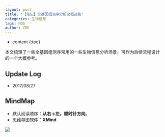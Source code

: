 ```yaml
---
layout: post
title: "【笔记】全基因组测序分析之概述篇"
categories: 生物信息
tags: NGS
author: ZOE
---
```


* content
{:toc}

本文梳理了一些全基因组测序常用的一些生物信息分析场景，可作为后续流程设计的一个大概参考。




## Update Log
- 2017/08/27

## MindMap
* 默认阅读顺序：**从右→左，顺时针方向**。
* 思维导图软件：**XMind**

![](https://raw.githubusercontent.com/woaielf/woaielf.github.io/master/_posts/Pic/1708/170827-1.png)




